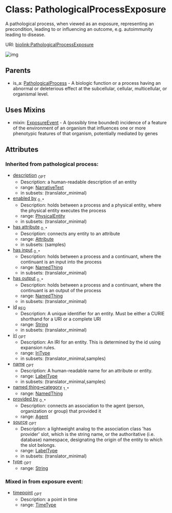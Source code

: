 
# Class: PathologicalProcessExposure


A pathological process, when viewed as an exposure, representing an precondition, leading to or influencing an outcome, e.g. autoimmunity leading to disease.

URI: [biolink:PathologicalProcessExposure](https://w3id.org/biolink/vocab/PathologicalProcessExposure)


![img](http://yuml.me/diagram/nofunky;dir:TB/class/[PhysicalEntity],[PathologicalProcessExposure&#124;timepoint:time_type%20%3F;id(i):string;iri(i):iri_type%20%3F;type(i):string%20%3F;name(i):label_type%20%3F;description(i):narrative_text%20%3F;source(i):label_type%20%3F]uses%20-.->[ExposureEvent],[PathologicalProcess]^-[PathologicalProcessExposure],[PathologicalProcess],[NamedThing],[ExposureEvent],[Attribute],[Agent])

## Parents

 *  is_a: [PathologicalProcess](PathologicalProcess.md) - A biologic function or a process having an abnormal or deleterious effect at the subcellular, cellular, multicellular, or organismal level.

## Uses Mixins

 *  mixin: [ExposureEvent](ExposureEvent.md) - A (possibly time bounded) incidence of a feature of the environment of an organism that influences one or more phenotypic features of that organism, potentially mediated by genes

## Attributes


### Inherited from pathological process:

 * [description](description.md)  <sub>OPT</sub>
     * Description: a human-readable description of an entity
     * range: [NarrativeText](types/NarrativeText.md)
     * in subsets: (translator_minimal)
 * [enabled by](enabled_by.md)  <sub>0..*</sub>
     * Description: holds between a process and a physical entity, where the physical entity executes the process
     * range: [PhysicalEntity](PhysicalEntity.md)
     * in subsets: (translator_minimal)
 * [has attribute](has_attribute.md)  <sub>0..*</sub>
     * Description: connects any entity to an attribute
     * range: [Attribute](Attribute.md)
     * in subsets: (samples)
 * [has input](has_input.md)  <sub>0..*</sub>
     * Description: holds between a process and a continuant, where the continuant is an input into the process
     * range: [NamedThing](NamedThing.md)
     * in subsets: (translator_minimal)
 * [has output](has_output.md)  <sub>0..*</sub>
     * Description: holds between a process and a continuant, where the continuant is an output of the process
     * range: [NamedThing](NamedThing.md)
     * in subsets: (translator_minimal)
 * [id](id.md)  <sub>REQ</sub>
     * Description: A unique identifier for an entity. Must be either a CURIE shorthand for a URI or a complete URI
     * range: [String](types/String.md)
     * in subsets: (translator_minimal)
 * [iri](iri.md)  <sub>OPT</sub>
     * Description: An IRI for an entity. This is determined by the id using expansion rules.
     * range: [IriType](types/IriType.md)
     * in subsets: (translator_minimal,samples)
 * [name](name.md)  <sub>OPT</sub>
     * Description: A human-readable name for an attribute or entity.
     * range: [LabelType](types/LabelType.md)
     * in subsets: (translator_minimal,samples)
 * [named thing➞category](named_thing_category.md)  <sub>1..*</sub>
     * range: [NamedThing](NamedThing.md)
 * [provided by](provided_by.md)  <sub>0..*</sub>
     * Description: connects an association to the agent (person, organization or group) that provided it
     * range: [Agent](Agent.md)
 * [source](source.md)  <sub>OPT</sub>
     * Description: a lightweight analog to the association class 'has provider' slot, which is the string name, or the authoritative (i.e. database) namespace, designating the origin of the entity to which the slot belongs.
     * range: [LabelType](types/LabelType.md)
     * in subsets: (translator_minimal)
 * [type](type.md)  <sub>OPT</sub>
     * range: [String](types/String.md)

### Mixed in from exposure event:

 * [timepoint](timepoint.md)  <sub>OPT</sub>
     * Description: a point in time
     * range: [TimeType](types/TimeType.md)
